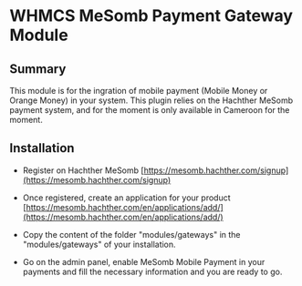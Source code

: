 # WHMCS MeSomb Payment Gateway Module #

## Summary ##

This module is for the ingration of mobile payment (Mobile Money or Orange Money) in your system. This plugin relies on the Hachther MeSomb payment system, and for the moment is only available in Cameroon for the moment.

## Installation ##

* Register on Hachther MeSomb [https://mesomb.hachther.com/signup](https://mesomb.hachther.com/signup)

* Once registered, create an application for your product [https://mesomb.hachther.com/en/applications/add/](https://mesomb.hachther.com/en/applications/add/)

* Copy the content of the folder "modules/gateways" in the "modules/gateways" of your installation.

* Go on the admin panel, enable MeSomb Mobile Payment in your payments and fill the necessary information and you are ready to go.
